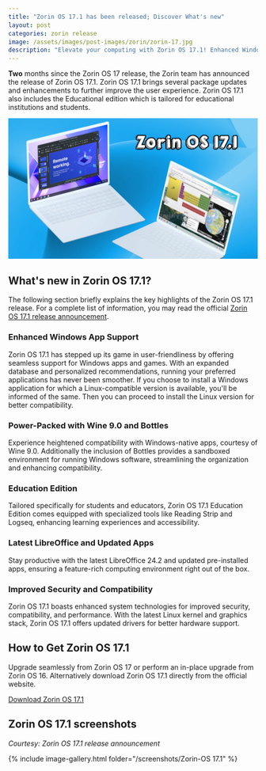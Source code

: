 ```yaml
---
title: "Zorin OS 17.1 has been released; Discover What's new"
layout: post
categories: zorin release
image: /assets/images/post-images/zorin/zorin-17.jpg
description: "Elevate your computing with Zorin OS 17.1! Enhanced Windows app support, Wine 9.0, education features & more. Upgrade now for seamless performance!"
---
```


**Two** months since the Zorin OS 17 release, the Zorin team has announced the release of Zorin OS 17.1.  Zorin OS 17.1 brings several package updates and enhancements to further improve the user experience. Zorin OS 17.1 also includes the Educational edition which is tailored for educational institutions and students.

![Zorin OS 17.1 featured image](/assets/images/post-images/zorin/zorin-17.jpg)

## What's new in Zorin OS 17.1?

The following section briefly explains the key highlights of the Zorin OS 17.1 release. For a complete list of information, you may read the official [Zorin OS 17.1 release announcement](https://blog.zorin.com/2024/03/07/zorin-os-17.1-is-released/).

### Enhanced Windows App Support
Zorin OS 17.1 has stepped up its game in user-friendliness by offering seamless support for Windows apps and games. With an expanded database and personalized recommendations, running your preferred applications has never been smoother. If you choose to install a Windows application for which a Linux-compatible version is available, you'll be informed of the same. Then you can proceed to install the Linux version for better compatibility.

### Power-Packed with Wine 9.0 and Bottles
Experience heightened compatibility with Windows-native apps, courtesy of Wine 9.0. Additionally the inclusion of Bottles provides a sandboxed environment for running Windows software, streamlining the organization and enhancing compatibility.

### Education Edition
Tailored specifically for students and educators, Zorin OS 17.1 Education Edition comes equipped with specialized tools like Reading Strip and Logseq, enhancing learning experiences and accessibility.

### Latest LibreOffice and Updated Apps
Stay productive with the latest LibreOffice 24.2 and updated pre-installed apps, ensuring a feature-rich computing environment right out of the box.

### Improved Security and Compatibility
Zorin OS 17.1 boasts enhanced system technologies for improved security, compatibility, and performance. With the latest Linux kernel and graphics stack, Zorin OS 17.1 offers updated drivers for better hardware support.

## How to Get Zorin OS 17.1
Upgrade seamlessly from Zorin OS 17 or perform an in-place upgrade from Zorin OS 16. Alternatively download Zorin OS 17.1 directly from the official website.

<a href="https://zorin.com/os/download/" class="download">Download Zorin OS 17.1</a>

## Zorin OS 17.1 screenshots

*Courtesy: Zorin OS 17.1 release announcement*

{% include image-gallery.html folder="/screenshots/Zorin-OS 17.1" %}
